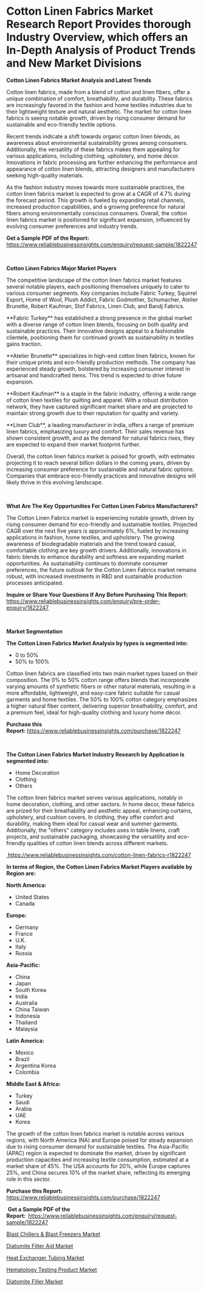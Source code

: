 <p><h1>Cotton Linen Fabrics Market Research Report Provides thorough Industry Overview, which offers an In-Depth Analysis of Product Trends and New Market Divisions</h1></p><p><strong>Cotton Linen Fabrics Market Analysis and Latest Trends</strong></p>
<p><p>Cotton linen fabrics, made from a blend of cotton and linen fibers, offer a unique combination of comfort, breathability, and durability. These fabrics are increasingly favored in the fashion and home textiles industries due to their lightweight texture and natural aesthetic. The market for cotton linen fabrics is seeing notable growth, driven by rising consumer demand for sustainable and eco-friendly textile options.</p><p>Recent trends indicate a shift towards organic cotton linen blends, as awareness about environmental sustainability grows among consumers. Additionally, the versatility of these fabrics makes them appealing for various applications, including clothing, upholstery, and home décor. Innovations in fabric processing are further enhancing the performance and appearance of cotton linen blends, attracting designers and manufacturers seeking high-quality materials.</p><p>As the fashion industry moves towards more sustainable practices, the cotton linen fabrics market is expected to grow at a CAGR of 4.7% during the forecast period. This growth is fueled by expanding retail channels, increased production capabilities, and a growing preference for natural fibers among environmentally conscious consumers. Overall, the cotton linen fabrics market is positioned for significant expansion, influenced by evolving consumer preferences and industry trends.</p></p>
<p><strong>Get a Sample PDF of the Report:&nbsp;</strong> <a href="https://www.reliablebusinessinsights.com/enquiry/request-sample/1822247?utm_campaign=62&utm_medium=2&utm_source=Github&utm_content=ia&utm_term=10112024&utm_id=cotton-linen-fabrics">https://www.reliablebusinessinsights.com/enquiry/request-sample/1822247</a></p>
<p>&nbsp;</p>
<p><strong>Cotton Linen Fabrics Major Market Players</strong></p>
<p><p>The competitive landscape of the cotton linen fabrics market features several notable players, each positioning themselves uniquely to cater to various consumer segments. Key companies include Fabric Turkey, Squirrel Export, Home of Wool, Plush Addict, Fabric Godmother, Schumacher, Atelier Brunette, Robert Kaufman, Stof Fabrics, Linen Club, and Bandj Fabrics.</p><p>**Fabric Turkey** has established a strong presence in the global market with a diverse range of cotton linen blends, focusing on both quality and sustainable practices. Their innovative designs appeal to a fashionable clientele, positioning them for continued growth as sustainability in textiles gains traction.</p><p>**Atelier Brunette** specializes in high-end cotton linen fabrics, known for their unique prints and eco-friendly production methods. The company has experienced steady growth, bolstered by increasing consumer interest in artisanal and handcrafted items. This trend is expected to drive future expansion.</p><p>**Robert Kaufman** is a staple in the fabric industry, offering a wide range of cotton linen textiles for quilting and apparel. With a robust distribution network, they have captured significant market share and are projected to maintain strong growth due to their reputation for quality and variety.</p><p>**Linen Club**, a leading manufacturer in India, offers a range of premium linen fabrics, emphasizing luxury and comfort. Their sales revenue has shown consistent growth, and as the demand for natural fabrics rises, they are expected to expand their market footprint further.</p><p>Overall, the cotton linen fabrics market is poised for growth, with estimates projecting it to reach several billion dollars in the coming years, driven by increasing consumer preference for sustainable and natural fabric options. Companies that embrace eco-friendly practices and innovative designs will likely thrive in this evolving landscape.</p></p>
<p>&nbsp;</p>
<p><strong>What Are The Key Opportunities For Cotton Linen Fabrics Manufacturers?</strong></p>
<p><p>The Cotton Linen Fabrics market is experiencing notable growth, driven by rising consumer demand for eco-friendly and sustainable textiles. Projected CAGR over the next five years is approximately 6%, fueled by increasing applications in fashion, home textiles, and upholstery. The growing awareness of biodegradable materials and the trend toward casual, comfortable clothing are key growth drivers. Additionally, innovations in fabric blends to enhance durability and softness are expanding market opportunities. As sustainability continues to dominate consumer preferences, the future outlook for the Cotton Linen Fabrics market remains robust, with increased investments in R&D and sustainable production processes anticipated.</p></p>
<p><strong>Inquire or Share Your Questions If Any Before Purchasing This Report:</strong> <a href="https://www.reliablebusinessinsights.com/enquiry/pre-order-enquiry/1822247?utm_campaign=62&utm_medium=2&utm_source=Github&utm_content=ia&utm_term=10112024&utm_id=cotton-linen-fabrics">https://www.reliablebusinessinsights.com/enquiry/pre-order-enquiry/1822247</a></p>
<p>&nbsp;</p>
<p><strong>Market Segmentation</strong></p>
<p><strong>The Cotton Linen Fabrics Market Analysis by types is segmented into:</strong></p>
<p><ul><li>0 to 50%</li><li>50% to 100%</li></ul></p>
<p><p>Cotton linen fabrics are classified into two main market types based on their composition. The 0% to 50% cotton range offers blends that incorporate varying amounts of synthetic fibers or other natural materials, resulting in a more affordable, lightweight, and easy-care fabric suitable for casual garments and home textiles. The 50% to 100% cotton category emphasizes a higher natural fiber content, delivering superior breathability, comfort, and a premium feel, ideal for high-quality clothing and luxury home décor.</p></p>
<p><strong>Purchase this Report:&nbsp;</strong><a href="https://www.reliablebusinessinsights.com/purchase/1822247?utm_campaign=62&utm_medium=2&utm_source=Github&utm_content=ia&utm_term=10112024&utm_id=cotton-linen-fabrics">https://www.reliablebusinessinsights.com/purchase/1822247</a></p>
<p>&nbsp;</p>
<p><strong>The Cotton Linen Fabrics Market Industry Research by Application is segmented into:</strong></p>
<p><ul><li>Home Decoration</li><li>Clothing</li><li>Others</li></ul></p>
<p><p>The cotton linen fabrics market serves various applications, notably in home decoration, clothing, and other sectors. In home decor, these fabrics are prized for their breathability and aesthetic appeal, enhancing curtains, upholstery, and cushion covers. In clothing, they offer comfort and durability, making them ideal for casual wear and summer garments. Additionally, the "others" category includes uses in table linens, craft projects, and sustainable packaging, showcasing the versatility and eco-friendly qualities of cotton linen blends across different markets.</p></p>
<p><a href="https://www.reliablebusinessinsights.com/cotton-linen-fabrics-r1822247?utm_campaign=62&utm_medium=2&utm_source=Github&utm_content=ia&utm_term=10112024&utm_id=cotton-linen-fabrics">&nbsp;https://www.reliablebusinessinsights.com/cotton-linen-fabrics-r1822247</a></p>
<p><strong>In terms of Region, the Cotton Linen Fabrics Market Players available by Region are:</strong></p>
<p>
    <p> <strong> North America: </strong>
        <ul>
            <li>United States</li>
            <li>Canada</li>
        </ul>
        </p> 
    <p> <strong> Europe: </strong>
        <ul>
            <li>Germany</li>
            <li>France</li>
            <li>U.K.</li>
            <li>Italy</li>
            <li>Russia</li>
        </ul>
        </p> 
    <p> <strong> Asia-Pacific: </strong>
        <ul>
            <li>China</li>
            <li>Japan</li>
            <li>South Korea</li>
            <li>India</li>
            <li>Australia</li>
            <li>China Taiwan</li>
            <li>Indonesia</li>
            <li>Thailand</li>
            <li>Malaysia</li>
        </ul>
        </p> 
    <p> <strong> Latin America: </strong>
        <ul>
            <li>Mexico</li>
            <li>Brazil</li>
            <li>Argentina Korea</li>
            <li>Colombia</li>
        </ul>
        </p> 
    <p> <strong> Middle East & Africa: </strong>
        <ul>
            <li>Turkey</li>
            <li>Saudi</li>
            <li>Arabia</li>
            <li>UAE</li>
            <li>Korea</li>
        </ul>
    </p>
    </p>
<p><p>The growth of the cotton linen fabrics market is notable across various regions, with North America (NA) and Europe poised for steady expansion due to rising consumer demand for sustainable textiles. The Asia-Pacific (APAC) region is expected to dominate the market, driven by significant production capacities and increasing textile consumption, estimated at a market share of 45%. The USA accounts for 20%, while Europe captures 25%, and China secures 10% of the market share, reflecting its emerging role in this sector.</p></p>
<p><strong>Purchase this Report: </strong><a href="https://www.reliablebusinessinsights.com/purchase/1822247?utm_campaign=62&utm_medium=2&utm_source=Github&utm_content=ia&utm_term=10112024&utm_id=cotton-linen-fabrics">https://www.reliablebusinessinsights.com/purchase/1822247</a></p>
<p>&nbsp;<strong>Get a Sample PDF of the Report:&nbsp;&nbsp;</strong><a href="https://www.reliablebusinessinsights.com/enquiry/request-sample/1822247?utm_campaign=62&utm_medium=2&utm_source=Github&utm_content=ia&utm_term=10112024&utm_id=cotton-linen-fabrics">https://www.reliablebusinessinsights.com/enquiry/request-sample/1822247</a></p>
<p><strong></strong></p>
<p><p><a href="https://www.linkedin.com/pulse/blast-chillers-freezers-market-size-type-product-global-industry-56j5e?utm_campaign=62&utm_medium=2&utm_source=Github&utm_content=ia&utm_term=10112024&utm_id=cotton-linen-fabrics">Blast Chillers & Blast Freezers Market</a></p><p><a href="https://github.com/abbiewimld/Market-Research-Report-List-1/blob/main/diatomite-filter-aid-market.md?utm_campaign=62&utm_medium=2&utm_source=Github&utm_content=ia&utm_term=10112024&utm_id=cotton-linen-fabrics">Diatomite Filter Aid Market</a></p><p><a href="https://www.linkedin.com/pulse/heat-exchanger-tubing-spectrum-usage-patterns-sector-evolution-ve7re?utm_campaign=62&utm_medium=2&utm_source=Github&utm_content=ia&utm_term=10112024&utm_id=cotton-linen-fabrics">Heat Exchanger Tubing Market</a></p><p><a href="https://issuu.com/reportprime-2/docs/hematology-testing-product-market-s_253439fdeae72c?utm_campaign=62&utm_medium=2&utm_source=Github&utm_content=ia&utm_term=10112024&utm_id=cotton-linen-fabrics">Hematology Testing Product Market</a></p><p><a href="https://github.com/benjigwozdzus/Market-Research-Report-List-1/blob/main/diatomite-filler-market.md?utm_campaign=62&utm_medium=2&utm_source=Github&utm_content=ia&utm_term=10112024&utm_id=cotton-linen-fabrics">Diatomite Filler Market</a></p></p>